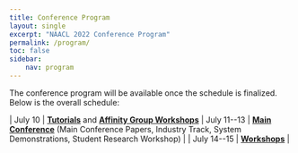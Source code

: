 ```yaml
---
title: Conference Program
layout: single
excerpt: "NAACL 2022 Conference Program"
permalink: /program/
toc: false
sidebar:
    nav: program
---
```


The conference program will be available once the schedule is finalized.
Below is the overall schedule:

| July 10 | [**Tutorials**](/program/tutorials/) and [**Affinity Group Workshops**](/program/affinity/)
| July 11--13 | [**Main Conference**](/program/schedule/) (Main Conference Papers, Industry Track, System Demonstrations, Student Research Workshop) |
| July 14--15 | [**Workshops**](/program/workshops/) |
